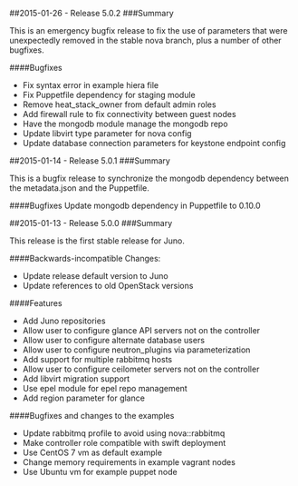 ##2015-01-26 - Release 5.0.2
###Summary

This is an emergency bugfix release to fix the use of parameters that
were unexpectedly removed in the stable nova branch, plus a number of
other bugfixes.

####Bugfixes
- Fix syntax error in example hiera file
- Fix Puppetfile dependency for staging module
- Remove heat_stack_owner from default admin roles
- Add firewall rule to fix connectivity between guest nodes
- Have the mongodb module manage the mongodb repo
- Update libvirt type parameter for nova config
- Update database connection parameters for keystone endpoint config

##2015-01-14 - Release 5.0.1
###Summary

This is a bugfix release to synchronize the mongodb dependency between
the metadata.json and the Puppetfile.

####Bugfixes
Update mongodb dependency in Puppetfile to 0.10.0

##2015-01-13 - Release 5.0.0
###Summary

This release is the first stable release for Juno.

####Backwards-incompatible Changes:
- Update release default version to Juno
- Update references to old OpenStack versions

####Features
- Add Juno repositories
- Allow user to configure glance API servers not on the controller
- Allow user to configure alternate database users
- Allow user to configure neutron_plugins via parameterization
- Add support for multiple rabbitmq hosts
- Allow user to configure ceilometer servers not on the controller
- Add libvirt migration support
- Use epel module for epel repo management
- Add region parameter for glance

####Bugfixes and changes to the examples
- Update rabbitmq profile to avoid using nova::rabbitmq
- Make controller role compatible with swift deployment
- Use CentOS 7 vm as default example
- Change memory requirements in example vagrant nodes
- Use Ubuntu vm for example puppet node

